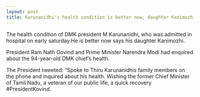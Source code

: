 ```yaml
---
layout: post
title: Karunanidhi's health condition is better now, daughter Kanimozhi
---
```

 The health condition of DMK president M Karunanidhi, who was admitted in hospital on early saturday.He is better now says his daughter Kanimozhi. 
 
President Ram Nath Govind and Prime Minister Narendra Modi had enquired about the 94-year-old DMK chief’s health.

The President tweeted: “Spoke to Thiru Karunanidhis family members on the phone and inquired about his health. Wishing the former Chief Minister of Tamil Nadu, a veteran of our public life, a quick recovery #PresidentKovind.